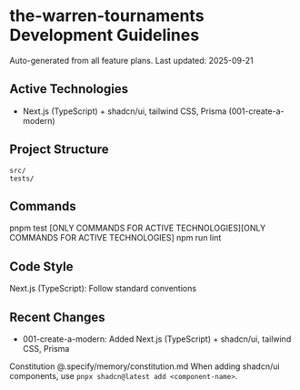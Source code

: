 # the-warren-tournaments Development Guidelines

Auto-generated from all feature plans. Last updated: 2025-09-21

## Active Technologies
- Next.js (TypeScript) + shadcn/ui, tailwind CSS, Prisma (001-create-a-modern)

## Project Structure
```
src/
tests/
```

## Commands
pnpm test [ONLY COMMANDS FOR ACTIVE TECHNOLOGIES][ONLY COMMANDS FOR ACTIVE TECHNOLOGIES] npm run lint

## Code Style
Next.js (TypeScript): Follow standard conventions

## Recent Changes
- 001-create-a-modern: Added Next.js (TypeScript) + shadcn/ui, tailwind CSS, Prisma

<!-- MANUAL ADDITIONS START -->
Constitution @.specify/memory/constitution.md
When adding shadcn/ui components, use `pnpx shadcn@latest add <component-name>`.
<!-- MANUAL ADDITIONS END -->
